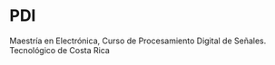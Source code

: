 # PDI
Maestría en Electrónica, Curso de Procesamiento Digital de Señales. Tecnológico de Costa Rica
